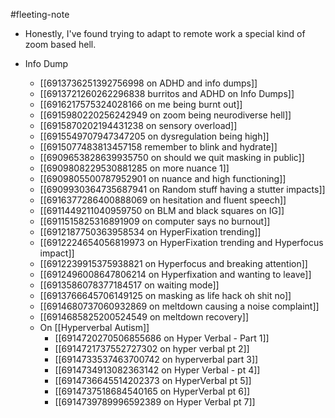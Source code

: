 #fleeting-note 

- Honestly, I've found trying to adapt to remote work a special kind of zoom based hell. 

- Info Dump 
	- [[6913736251392756998 on ADHD and info dumps]]
	- [[6913721260262296838 burritos and ADHD on Info Dumps]]
	- [[6916217575324028166 on me being burnt out]]
	- [[6915980220256242949 on zoom being neurodiverse hell]]
	- [[6915870202194431238 on sensory overload]]
	- [[6915549707947347205 on dysregulation being high]]
	- [[6915077483813457158 remember to blink and hydrate]]
	- [[6909653828639935750 on should we quit masking in public]]
	- [[6909808229530881285 on more nuance 1]]
	- [[6909805500787952901 on nuance and high functioning]]
	- [[6909930364735687941 on Random stuff having a stutter impacts]]
	- [[6916377286400888069 on hesitation and fluent speech]]
	- [[6911449211040959750 on BLM and black squares on IG]]
	- [[6911515825316891909 on computer says no burnout]]
	- [[6912187750363958534 on HyperFixation trending]]
	- [[6912224654056819973 on HyperFixation trending and Hyperfocus impact]]
	- [[6912239915375938821 on Hyperfocus and breaking attention]]
	- [[6912496008647806214 on Hyperfixation and wanting to leave]]
	- [[6913586078377184517 on waiting mode]]
	- [[6913766645706149125 on masking as life hack oh shit no]]
	- [[6914680737060932869 on meltdown causing a noise complaint]]
	- [[6914685825200524549 on  meltdown recovery]]
	- On [[Hyperverbal Autism]]
		- [[6914720270506855686 on Hyper Verbal - Part 1]]
		- [[6914721737552727302 on hyper verbal pt 2]]
		- [[6914733537463700742 on hyperverbal part 3]]
		- [[6914734913082363142 on Hyper Verbal - pt 4]]
		- [[6914736645514202373 on HyperVerbal pt 5]]
		- [[6914737518684540165 on HyperVerbal pt 6]]
		- [[6914739789996592389 on Hyper Verbal pt 7]]
